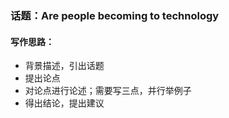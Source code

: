 ### 话题：Are people becoming to technology
#### 写作思路：
- 背景描述，引出话题
- 提出论点
- 对论点进行论述；需要写三点，并行举例子
- 得出结论，提出建议
